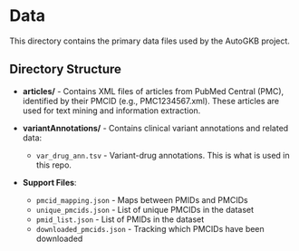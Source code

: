 # Data

This directory contains the primary data files used by the AutoGKB project.

## Directory Structure

- **articles/** - Contains XML files of articles from PubMed Central (PMC), identified by their PMCID (e.g., PMC1234567.xml). These articles are used for text mining and information extraction.

- **variantAnnotations/** - Contains clinical variant annotations and related data:
  - `var_drug_ann.tsv` - Variant-drug annotations. This is what is used in this repo.

- **Support Files**:
  - `pmcid_mapping.json` - Maps between PMIDs and PMCIDs
  - `unique_pmcids.json` - List of unique PMCIDs in the dataset
  - `pmid_list.json` - List of PMIDs in the dataset
  - `downloaded_pmcids.json` - Tracking which PMCIDs have been downloaded